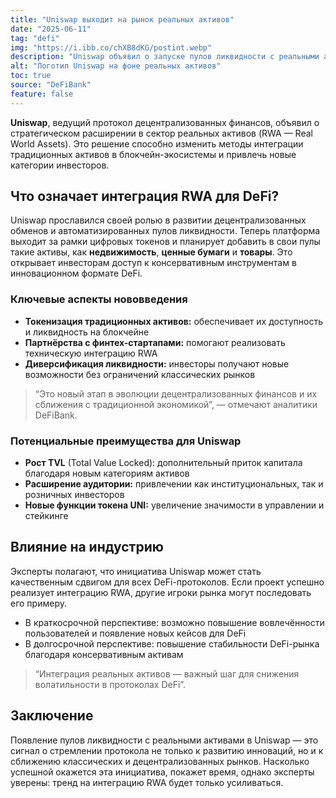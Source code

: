 ```yaml
---
title: "Uniswap выходит на рынок реальных активов"
date: "2025-06-11"
tag: "defi"
img: "https://i.ibb.co/chXB8dKG/postint.webp"
description: "Uniswap объявил о запуске пулов ликвидности с реальными активами"
alt: "Логотип Uniswap на фоне реальных активов"
toc: true
source: "DeFiBank"
feature: false
---
```


**Uniswap**, ведущий протокол децентрализованных финансов, объявил о стратегическом расширении в сектор реальных активов (RWA — Real World Assets). Это решение способно изменить методы интеграции традиционных активов в блокчейн-экосистемы и привлечь новые категории инвесторов.

## Что означает интеграция RWA для DeFi?

Uniswap прославился своей ролью в развитии децентрализованных обменов и автоматизированных пулов ликвидности. Теперь платформа выходит за рамки цифровых токенов и планирует добавить в свои пулы такие активы, как **недвижимость**, **ценные бумаги** и **товары**. Это открывает инвесторам доступ к консервативным инструментам в инновационном формате DeFi.

### Ключевые аспекты нововведения

- **Токенизация традиционных активов:** обеспечивает их доступность и ликвидность на блокчейне
- **Партнёрства с финтех-стартапами:** помогают реализовать техническую интеграцию RWA
- **Диверсификация ликвидности:** инвесторы получают новые возможности без ограничений классических рынков

> “Это новый этап в эволюции децентрализованных финансов и их сближения с традиционной экономикой”, — отмечают аналитики DeFiBank.

### Потенциальные преимущества для Uniswap

- **Рост TVL** (Total Value Locked): дополнительный приток капитала благодаря новым категориям активов
- **Расширение аудитории:** привлечении как институциональных, так и розничных инвесторов
- **Новые функции токена UNI:** увеличение значимости в управлении и стейкинге

## Влияние на индустрию

Эксперты полагают, что инициатива Uniswap может стать качественным сдвигом для всех DeFi-протоколов. Если проект успешно реализует интеграцию RWA, другие игроки рынка могут последовать его примеру.

- В краткосрочной перспективе: возможно повышение вовлечённости пользователей и появление новых кейсов для DeFi
- В долгосрочной перспективе: повышение стабильности DeFi-рынка благодаря консервативным активам

> “Интеграция реальных активов — важный шаг для снижения волатильности в протоколах DeFi”.

## Заключение

Появление пулов ликвидности с реальными активами в Uniswap — это сигнал о стремлении протокола не только к развитию инноваций, но и к сближению классических и децентрализованных рынков. Насколько успешной окажется эта инициатива, покажет время, однако эксперты уверены: тренд на интеграцию RWA будет только усиливаться.